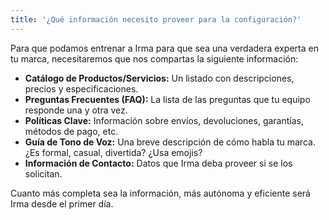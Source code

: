 ```yaml
---
title: '¿Qué información necesito proveer para la configuración?'
---
```


Para que podamos entrenar a Irma para que sea una verdadera experta en tu marca, necesitaremos que nos compartas la siguiente información:

* **Catálogo de Productos/Servicios:** Un listado con descripciones, precios y especificaciones.
* **Preguntas Frecuentes (FAQ):** La lista de las preguntas que tu equipo responde una y otra vez.
* **Políticas Clave:** Información sobre envíos, devoluciones, garantías, métodos de pago, etc.
* **Guía de Tono de Voz:** Una breve descripción de cómo habla tu marca. ¿Es formal, casual, divertida? ¿Usa emojis?
* **Información de Contacto:** Datos que Irma deba proveer si se los solicitan.

Cuanto más completa sea la información, más autónoma y eficiente será Irma desde el primer día.